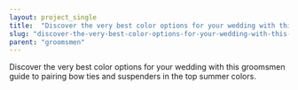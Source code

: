 ```yaml
---
layout: project_single
title:  "Discover the very best color options for your wedding with this groomsmen guide to pairing bow ties and suspenders in the top summer colors."
slug: "discover-the-very-best-color-options-for-your-wedding-with-this-groomsmen-guide-to-pairing"
parent: "groomsmen"
---
```

Discover the very best color options for your wedding with this groomsmen guide to pairing bow ties and suspenders in the top summer colors.